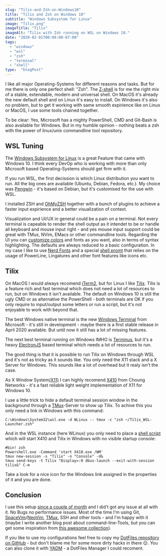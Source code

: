 ```yaml
---
slug: "Tilix-and-Zsh-on-Windows10"
title: "Tilix and Zsh on Windows 10"
subtitle: "Windows Subsystem for Linux"
image: "Tilix.png"
imageTitle: "Tilix"
imageAlt: "Tilix with Zsh running on WSL on Windows 10."
date: "2020-02-01T00:00:00-07:00"
tags:
  - "windows"
  - "wsl"
  - "zsh"
  - "terminal"
  - "shell"
type:  "blogPost"
---
```


I like all major Operating-Systems for different reasons and tasks. But for me there is only one perfect shell: "Zsh". The [Z-shell](http://zsh.sourceforge.net) is for me the right mix of a stable, extendable, modern and universal shell. On MacOS it's already the new default shell and on Linux it's easy to install. On Windows it's also no problem, but to get it working with same smooth expirience like on Linux or MacOS, I use some tools chained together.

To be clear: Yes, Microsoft has a mighty PowerShell, CMD and Git-Bash is also available for Windows. But in my humble opinion - nothing beats a zsh with the power of linux/unix commandline tool repository.

## WSL Tuning

The [Windows Subsystem for Linux](https://docs.microsoft.com/de-de/windows/wsl/about) is a great Feature that came with Windows 10. I think every DevOp who is working with more than only Microsoft based Operating-Systems should get firm with it.

If you run WSL, the first decission is which Linux distribution you want to run. All the big ones are available (Ubuntu, Debian, Fedora, etc.). My choice was [Pengwin](https://www.whitewaterfoundry.com) - it's based on Debian, but it's customised for the use with WSL.

I installed ZSH and [OhMyZSH](https://ohmyz.sh) together with a bunch of plugins to achieve a faster input expirience and a better visualization of context.

Visualization and UI/UX in general could be a pain on a terminal. Not every terminal is capeable to render the shell output as it intendet to be or handle all keyboard and mouse input right - and yes mouse input support could be great with TMux, NVim, EMacs or other commandline tools. Regarding the UI you can [customize colors](https://terminal.sexy/) and fonts as you want, also in terms of syntax highlighting. The defaults are always reduced to a basic configuration. In my case I like to use [Nerd Fonts](https://www.nerdfonts.com) and a special [shell promt](https://github.com/romkatv/powerlevel10k) that relies on the usage of PowerLine, Lingatures and other font features like icons etc.

## Tilix

On MacOS I would always recomend [iTerm2](https://iterm2.com), but for Linux I like [Tilix](https://gnunn1.github.io/tilix-web/). Tilix is a feature rich and fast terminal which does not need a lot of resources to run, but on Windows it isn't available. The default on Windows 10 is still the ugly CMD or as alternative the PowerShell - both terminals are OK if you only require to input/output some letters or run a script, but it's not enjoyable to work with beyond that.

The best Windows native terminal is the new [Windows Terminal](https://github.com/Microsoft/Terminal) from Microsoft - it's still in development - maybe there is a first stable release in April 2020 available. But until now it still has a lot of missing features.

The next best terminal running on Windows IMHO is [Terminus](https://eugeny.github.io/terminus/), but it's a heavy [ElectronJS](https://www.electronjs.org) based terminal which needs a lot of resources to run.

The good thing is that it is possible to run Tilix on Windows through WSL and it's not as tricky as it sounds like. You only need the X11 stack and a X Server for Windows. This sounds like a lot of overhead but it realy isn't the case.

As X Window System[(X11)](https://de.wikipedia.org/wiki/X_Window_System) I can highly recomend [X410](https://token2shell.com/x410/) from Choung Networks - it's a fast reliable light weight implementation of X11 for Windows 10.

I use a little trick to hide a default terminal session window in the background through a [TMux](https://github.com/tmux/tmux/wiki)-Server to show up Tilix. To achive this you only need a link in Windows with this command:

 `C:\Windows\System32\wsl.exe -d WLinux -- tmux -c "zsh ~/Tilix_WSL-Launcher.zsh"`

And in the WSL instance (here WLinux) you only need to place a [shell script](https://raw.githubusercontent.com/Adrian-Grimm/DotFiles/master/Tilix_WSL-Launcher.zsh) which will start X410 and Tilix in Windows with no visible startup console:

```shell
#bin! zsh
Powershell.exe -Command 'start X410.exe /WM'
tmux new-session -s "Tilix" -n "Console" -d&
tmux send-keys -t Tilix "Display=:0 dbus-launch --exit-with-session tilix&" C-m
```

Take a look for a nice icon for the Windows link assigned in the properties of it and you are done. 

## Conclusion

I use this setup [since a couple of month](https://twitter.com/AdiGrimm/status/1154045308856258561) and I did't got any issue at all with it. No Bugs no performance issues. Most of the time I'm using Git, [SpaceVim](https://spacevim.org)/[NeoVim](https://neovim.io), [TMux](https://github.com/tmux/tmux/wiki), SSH and other tools - and I'm happy with it (maybe I write another blog post about command-line-Tools, but you can get some inspiration from [this awesome collection](https://github.com/herrbischoff/awesome-command-line-apps)).

If you like to use my configurations feel free to copy my [DotFiles repository on GitHub](https://github.com/Adrian-Grimm/DotFiles) - but don't blame me for some more dirty hacks in there :wink:. You can also clone it with [YADM](https://yadm.io) - a DotFiles Manager I could recoment.
